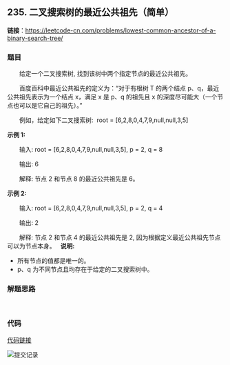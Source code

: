 ## 235. 二叉搜索树的最近公共祖先（简单）

**链接**：https://leetcode-cn.com/problems/lowest-common-ancestor-of-a-binary-search-tree/

### 题目

&emsp;&emsp;给定一个二叉搜索树, 找到该树中两个指定节点的最近公共祖先。

&emsp;&emsp;百度百科中最近公共祖先的定义为：“对于有根树 T 的两个结点 p、q，最近公共祖先表示为一个结点 x，满足 x 是 p、q 的祖先且 x 的深度尽可能大（一个节点也可以是它自己的祖先）。”

&emsp;&emsp;例如，给定如下二叉搜索树:  root = [6,2,8,0,4,7,9,null,null,3,5]

**示例 1:**

&emsp;&emsp;输入: root = [6,2,8,0,4,7,9,null,null,3,5], p = 2, q = 8

&emsp;&emsp;输出: 6 

&emsp;&emsp;解释: 节点 2 和节点 8 的最近公共祖先是 6。

**示例 2:**

&emsp;&emsp;输入: root = [6,2,8,0,4,7,9,null,null,3,5], p = 2, q = 4

&emsp;&emsp;输出: 2

&emsp;&emsp;解释: 节点 2 和节点 4 的最近公共祖先是 2, 因为根据定义最近公共祖先节点可以为节点本身。
 
**说明:**

* 所有节点的值都是唯一的。
* p、q 为不同节点且均存在于给定的二叉搜索树中。


### 解题思路

&emsp;&emsp;
### 代码

[代码链接](Solution.java)

![提交记录](107.png)